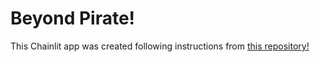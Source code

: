 # Beyond Pirate!

This Chainlit app was created following instructions from [this repository!](https://github.com/AI-Maker-Space/Beyond-ChatGPT)
